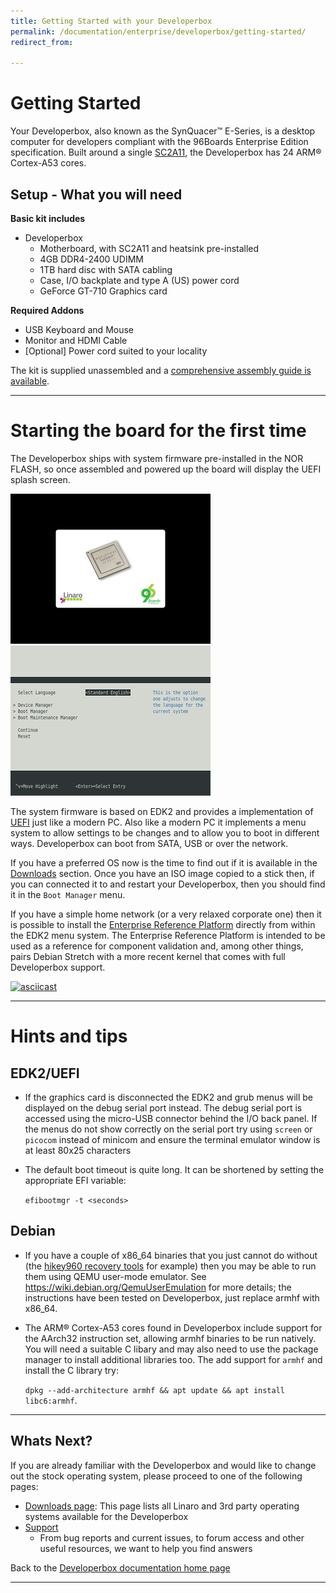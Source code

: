 ```yaml
---
title: Getting Started with your Developerbox
permalink: /documentation/enterprise/developerbox/getting-started/
redirect_from:

---
```

# Getting Started

Your Developerbox, also known as the SynQuacer™ E-Series,
is a desktop computer for developers compliant with the 96Boards
Enterprise Edition specification. Built around a single
[SC2A11](https://www.socionext.com/en/products/assp/SynQuacer/), the
Developerbox has 24 ARM® Cortex-A53 cores.

## Setup - What you will need

**Basic kit includes**

 * Developerbox
   - Motherboard, with SC2A11 and heatsink pre-installed
   - 4GB DDR4-2400 UDIMM
   - 1TB hard disc with SATA cabling
   - Case, I/O backplate and type A (US) power cord
   - GeForce GT-710 Graphics card

**Required Addons**

 * USB Keyboard and Mouse
 * Monitor and HDMI Cable
 * [Optional] Power cord suited to your locality

The kit is supplied unassembled and a [comprehensive assembly guide is
available](http://www.socionext.com/en/download/catalog/MN04-00002-1E.pdf).

***

# Starting the board for the first time

The Developerbox ships with system firmware pre-installed in the NOR
FLASH, so once assembled and powered up the board will display the
UEFI splash screen.

![Developerbox splash screen](splash_screen.png)
![EDK2 main menu (press Escape)](edk2_menu.png)

The system firmware is based on EDK2 and provides a implementation of
[UEFI](http://www.uefi.org/) just like a modern PC. Also like a modern
PC it implements a menu system to allow settings to be changes and to
allow you to boot in different ways. Developerbox can boot from SATA,
USB or over the network.

If you have a preferred OS now is the time to find out if it is
available in the [Downloads](../downloads/) section. Once you have
an ISO image copied to a stick then, if you can connected it to and
restart your Developerbox, then you should find it in the `Boot Manager`
menu.

If you have a simple home network (or a very relaxed corporate one) then
it is possible to install the [Enterprise Reference
Platform](https://platforms.linaro.org/documentation/Reference-Platform/Platforms/Enterprise/README.md/)
directly from within the EDK2 menu system. The Enterprise Reference
Platform is intended to be used as a reference for component validation
and, among other things, pairs Debian Stretch with a more recent kernel
that comes with full Developerbox support.

   [![asciicast](https://asciinema.org/a/146683.png)](https://asciinema.org/a/146683)

***

# Hints and tips

## EDK2/UEFI

 * If the graphics card is disconnected the EDK2 and grub menus will be
   displayed on the debug serial port instead. The debug serial port is
   accessed using the micro-USB connector behind the I/O back panel. If
   the menus do not show correctly on the serial port try using
   `screen` or `picocom` instead of minicom and ensure the terminal
   emulator window is at least 80x25 characters

 * The default boot timeout is quite long. It can be shortened by setting
   the appropriate EFI variable:

   `efibootmgr -t <seconds>`

## Debian

 * If you have a couple of x86_64 binaries that you just cannot do
   without (the [hikey960 recovery
   tools](https://github.com/96boards-hikey/tools-images-hikey960) for
   example) then you may be able to run them using QEMU user-mode
   emulator. See https://wiki.debian.org/QemuUserEmulation for more
   details; the instructions have been tested on Developerbox, just
   replace armhf with x86_64.

 * The ARM® Cortex-A53 cores found in Developerbox include support for
   the AArch32 instruction set, allowing armhf binaries to be run
   natively. You will need a suitable C libary and may also need to
   use the package manager to install additional libraries too. The
   add support for `armhf` and install the C library try:

   `dpkg --add-architecture armhf && apt update && apt install libc6:armhf`.

***

## Whats Next?

If you are already familiar with the Developerbox and would like to change out the stock operating system, please proceed to one of the following pages:

- [Downloads page](../downloads/): This page lists all Linaro and 3rd party operating systems available for the Developerbox
- [Support](../support/)
   - From bug reports and current issues, to forum access and other useful resources, we want to help you find answers

Back to the [Developerbox documentation home page](../)

***
